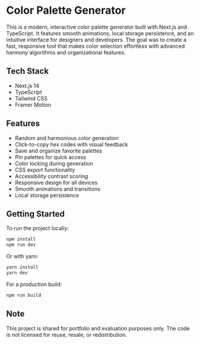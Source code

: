 # Color Palette Generator

This is a modern, interactive color palette generator built with Next.js and TypeScript. It features smooth animations, local storage persistence, and an intuitive interface for designers and developers. The goal was to create a fast, responsive tool that makes color selection effortless with advanced harmony algorithms and organizational features.

## Tech Stack

- Next.js 14  
- TypeScript  
- Tailwind CSS  
- Framer Motion  

## Features

- Random and harmonious color generation  
- Click-to-copy hex codes with visual feedback  
- Save and organize favorite palettes  
- Pin palettes for quick access  
- Color locking during generation  
- CSS export functionality  
- Accessibility contrast scoring  
- Responsive design for all devices  
- Smooth animations and transitions  
- Local storage persistence  

## Getting Started

To run the project locally:

```bash
npm install
npm run dev
```

Or with yarn:

```bash
yarn install
yarn dev
```

For a production build:

```bash
npm run build
```

## Note

This project is shared for portfolio and evaluation purposes only. The code is not licensed for reuse, resale, or redistribution.
